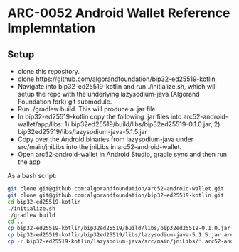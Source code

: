 # ARC-0052 Android Wallet Reference Implemntation

## Setup

- clone this repository.
- clone https://github.com/algorandfoundation/bip32-ed25519-kotlin
- Navigate into bip32-ed25519-kotlin and run ./initialize.sh, which will setup the repo with the underlying lazysodium-java (Algorand Foundation fork) git submodule.
- Run ./gradlew build. This will produce a .jar file.
- In bip32-ed25519-kotlin copy the following .jar files into arc52-android-wallet/app/libs: 1) bip32ed25519/build/libs/bip32ed25519-0.1.0.jar, 2) bip32ed25519/libs/lazysodium-java-5.1.5.jar
- Copy over the Android binaries from lazysodium-java under src/main/jniLibs into the jniLibs in arc52-android-wallet.
- Open arc52-android-wallet in Android Studio, gradle sync and then run the app

As a bash script:

```bash
git clone git@github.com:algorandfoundation/arc52-android-wallet.git
git clone git@github.com:algorandfoundation/bip32-ed25519-kotlin.git
cd bip32-ed25519-kotlin
./initialize.sh
./gradlew build
cd ..
cp bip32-ed25519-kotlin/bip32ed25519/build/libs/bip32ed25519-0.1.0.jar arc52-android-wallet/app/libs/
cp bip32-ed25519-kotlin/bip32ed25519/libs/lazysodium-java-5.1.5.jar arc52-android-wallet/app/libs/
cp -r bip32-ed25519-kotlin/lazysodium-java/src/main/jniLibs/* arc52-android-wallet/app/src/main/jniLibs/
```
